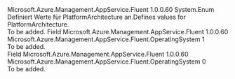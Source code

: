 <Type Name="OperatingSystem" FullName="Microsoft.Azure.Management.AppService.Fluent.OperatingSystem">
  <TypeSignature Language="C#" Value="public enum OperatingSystem" />
  <TypeSignature Language="ILAsm" Value=".class public auto ansi sealed OperatingSystem extends System.Enum" />
  <TypeSignature Language="DocId" Value="T:Microsoft.Azure.Management.AppService.Fluent.OperatingSystem" />
  <TypeSignature Language="VB.NET" Value="Public Enum OperatingSystem" />
  <TypeSignature Language="F#" Value="type OperatingSystem = " />
  <AssemblyInfo>
    <AssemblyName>Microsoft.Azure.Management.AppService.Fluent</AssemblyName>
    <AssemblyVersion>1.0.0.60</AssemblyVersion>
  </AssemblyInfo>
  <Base>
    <BaseTypeName>System.Enum</BaseTypeName>
  </Base>
  <Docs>
    <summary>
            <span data-ttu-id="033e9-101">Definiert Werte für PlatformArchitecture an.</span><span class="sxs-lookup"><span data-stu-id="033e9-101">Defines values for PlatformArchitecture.</span></span>
            </summary>
    <remarks>To be added.</remarks>
  </Docs>
  <Members>
    <Member MemberName="Linux">
      <MemberSignature Language="C#" Value="Linux" />
      <MemberSignature Language="ILAsm" Value=".field public static literal valuetype Microsoft.Azure.Management.AppService.Fluent.OperatingSystem Linux = int32(1)" />
      <MemberSignature Language="DocId" Value="F:Microsoft.Azure.Management.AppService.Fluent.OperatingSystem.Linux" />
      <MemberSignature Language="VB.NET" Value="Linux" />
      <MemberSignature Language="F#" Value="Linux = 1" Usage="Microsoft.Azure.Management.AppService.Fluent.OperatingSystem.Linux" />
      <MemberType>Field</MemberType>
      <AssemblyInfo>
        <AssemblyName>Microsoft.Azure.Management.AppService.Fluent</AssemblyName>
        <AssemblyVersion>1.0.0.60</AssemblyVersion>
      </AssemblyInfo>
      <ReturnValue>
        <ReturnType>Microsoft.Azure.Management.AppService.Fluent.OperatingSystem</ReturnType>
      </ReturnValue>
      <MemberValue>1</MemberValue>
      <Docs>
        <summary>To be added.</summary>
      </Docs>
    </Member>
    <Member MemberName="Windows">
      <MemberSignature Language="C#" Value="Windows" />
      <MemberSignature Language="ILAsm" Value=".field public static literal valuetype Microsoft.Azure.Management.AppService.Fluent.OperatingSystem Windows = int32(0)" />
      <MemberSignature Language="DocId" Value="F:Microsoft.Azure.Management.AppService.Fluent.OperatingSystem.Windows" />
      <MemberSignature Language="VB.NET" Value="Windows" />
      <MemberSignature Language="F#" Value="Windows = 0" Usage="Microsoft.Azure.Management.AppService.Fluent.OperatingSystem.Windows" />
      <MemberType>Field</MemberType>
      <AssemblyInfo>
        <AssemblyName>Microsoft.Azure.Management.AppService.Fluent</AssemblyName>
        <AssemblyVersion>1.0.0.60</AssemblyVersion>
      </AssemblyInfo>
      <ReturnValue>
        <ReturnType>Microsoft.Azure.Management.AppService.Fluent.OperatingSystem</ReturnType>
      </ReturnValue>
      <MemberValue>0</MemberValue>
      <Docs>
        <summary>To be added.</summary>
      </Docs>
    </Member>
  </Members>
</Type>